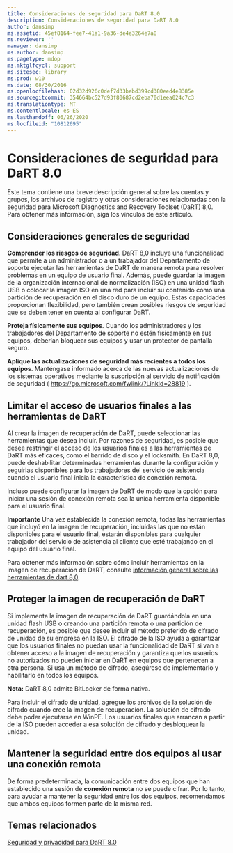 ```yaml
---
title: Consideraciones de seguridad para DaRT 8.0
description: Consideraciones de seguridad para DaRT 8.0
author: dansimp
ms.assetid: 45ef8164-fee7-41a1-9a36-de4e3264e7a8
ms.reviewer: ''
manager: dansimp
ms.author: dansimp
ms.pagetype: mdop
ms.mktglfcycl: support
ms.sitesec: library
ms.prod: w10
ms.date: 08/30/2016
ms.openlocfilehash: 02d32d926c0def7d33bebd399cd380eed4e8385e
ms.sourcegitcommit: 354664bc527d93f80687cd2eba70d1eea024c7c3
ms.translationtype: MT
ms.contentlocale: es-ES
ms.lasthandoff: 06/26/2020
ms.locfileid: "10812695"
---
```

# Consideraciones de seguridad para DaRT 8.0


Este tema contiene una breve descripción general sobre las cuentas y grupos, los archivos de registro y otras consideraciones relacionadas con la seguridad para Microsoft Diagnostics and Recovery Toolset (DaRT) 8,0. Para obtener más información, siga los vínculos de este artículo.

## Consideraciones generales de seguridad


**Comprender los riesgos de seguridad**. DaRT 8,0 incluye una funcionalidad que permite a un administrador o a un trabajador del Departamento de soporte ejecutar las herramientas de DaRT de manera remota para resolver problemas en un equipo de usuario final. Además, puede guardar la imagen de la organización internacional de normalización (ISO) en una unidad flash USB o colocar la imagen ISO en una red para incluir su contenido como una partición de recuperación en el disco duro de un equipo. Estas capacidades proporcionan flexibilidad, pero también crean posibles riesgos de seguridad que se deben tener en cuenta al configurar DaRT.

**Proteja físicamente sus equipos**. Cuando los administradores y los trabajadores del Departamento de soporte no estén físicamente en sus equipos, deberían bloquear sus equipos y usar un protector de pantalla seguro.

**Aplique las actualizaciones de seguridad más recientes a todos los equipos**. Manténgase informado acerca de las nuevas actualizaciones de los sistemas operativos mediante la suscripción al servicio de notificación de seguridad ( <https://go.microsoft.com/fwlink/?LinkId=28819> ).

## Limitar el acceso de usuarios finales a las herramientas de DaRT


Al crear la imagen de recuperación de DaRT, puede seleccionar las herramientas que desea incluir. Por razones de seguridad, es posible que desee restringir el acceso de los usuarios finales a las herramientas de DaRT más eficaces, como el barrido de disco y el locksmith. En DaRT 8,0, puede deshabilitar determinadas herramientas durante la configuración y seguirlas disponibles para los trabajadores del servicio de asistencia cuando el usuario final inicia la característica de conexión remota.

Incluso puede configurar la imagen de DaRT de modo que la opción para iniciar una sesión de conexión remota sea la única herramienta disponible para el usuario final.

**Importante**  Una vez establecida la conexión remota, todas las herramientas que incluyó en la imagen de recuperación, incluidas las que no están disponibles para el usuario final, estarán disponibles para cualquier trabajador del servicio de asistencia al cliente que esté trabajando en el equipo del usuario final.

 

Para obtener más información sobre cómo incluir herramientas en la imagen de recuperación de DaRT, consulte [información general sobre las herramientas de dart 8,0](overview-of-the-tools-in-dart-80-dart-8.md).

## Proteger la imagen de recuperación de DaRT


Si implementa la imagen de recuperación de DaRT guardándola en una unidad flash USB o creando una partición remota o una partición de recuperación, es posible que desee incluir el método preferido de cifrado de unidad de su empresa en la ISO. El cifrado de la ISO ayuda a garantizar que los usuarios finales no puedan usar la funcionalidad de DaRT si van a obtener acceso a la imagen de recuperación y garantiza que los usuarios no autorizados no pueden iniciar en DaRT en equipos que pertenecen a otra persona. Si usa un método de cifrado, asegúrese de implementarlo y habilitarlo en todos los equipos.

**Nota:**  DaRT 8,0 admite BitLocker de forma nativa.

 

Para incluir el cifrado de unidad, agregue los archivos de la solución de cifrado cuando cree la imagen de recuperación. La solución de cifrado debe poder ejecutarse en WinPE. Los usuarios finales que arrancan a partir de la ISO pueden acceder a esa solución de cifrado y desbloquear la unidad.

## Mantener la seguridad entre dos equipos al usar una conexión remota


De forma predeterminada, la comunicación entre dos equipos que han establecido una sesión de **conexión remota** no se puede cifrar. Por lo tanto, para ayudar a mantener la seguridad entre los dos equipos, recomendamos que ambos equipos formen parte de la misma red.

## Temas relacionados


[Seguridad y privacidad para DaRT 8.0](security-and-privacy-for-dart-80-dart-8.md)

 

 





